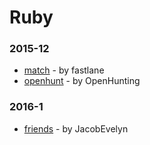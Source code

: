# Ruby

### 2015-12
- [match](https://github.com/fastlane/match) - by fastlane
- [openhunt](https://github.com/OpenHunting/openhunt) - by OpenHunting
### 2016-1
- [friends](https://github.com/JacobEvelyn/friends) - by JacobEvelyn
